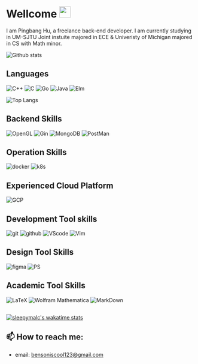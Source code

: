 # Wellcome <img src="https://raw.githubusercontent.com/MartinHeinz/MartinHeinz/master/wave.gif" width="30px">

I am Pingbang Hu, a freelance back-end developer. I am currently studying in UM-SJTU Joint instuite majored in ECE & Univeristy of Michigan majored in CS with Math minor.

![Github stats](https://github-readme-stats.vercel.app/api?username=sleepymalc&show_icons=true&count_private=true&theme=dracula)

## Languages

![C++](https://img.shields.io/badge/C%2B%2B-00599C?logo=c%2B%2B&logoColor=white)
![C](https://img.shields.io/badge/C-00599C?logo=c&logoColor=white)
![Go](https://img.shields.io/badge/-Golang-00ADD8?logo=go&logoColor=white)
![Java](https://img.shields.io/badge/-Java-007396?logo=java&logoColor=white)
![Elm](https://img.shields.io/badge/Elm-60B5CC?logo=elm&logoColor=white)

![Top Langs](https://github-readme-stats.vercel.app/api/top-langs/?username=sleepymalc&hide=Tex&theme=dracula&layout=compact&langs_count=8)

## Backend Skills

![OpenGL](https://img.shields.io/badge/OpenGL-FFFFFF?logo=opengl)
![Gin](https://img.shields.io/badge/-Gin-00ADD8?link=https://github.com/gin-gonic/gin)
![MongoDB](https://img.shields.io/badge/MongoDB-4EA94B?logo=mongodb&logoColor=white)
![PostMan](https://img.shields.io/badge/Postman-FF6C37?logo=Postman&logoColor=white)

## Operation Skills

![docker](https://img.shields.io/badge/-Docker-2496ED?logo=docker&logoColor=white)
![k8s](https://img.shields.io/badge/-Kubernetes-326CE5?logo=Kubernetes&logoColor=white)

## Experienced Cloud Platform

![GCP](https://img.shields.io/badge/-Google%20Cloud-4285F4?logo=google%20cloud&logoColor=white) 

## Development Tool skills

![git](https://img.shields.io/badge/-Git-F05032?logo=git&logoColor=white)
![github](https://img.shields.io/badge/-Github-181717?logo=github&logoColor=white)
![VScode](https://img.shields.io/badge/-VS%20Code-007ACC?logo=visual%20studio%20code&logoColor=white)
![Vim](https://img.shields.io/badge/VIM-%2311AB00.svg?logo=vim&logoColor=white)

## Design Tool Skills

![figma](https://img.shields.io/badge/-Figma-F24E1E?logo=figma&logoColor=white)
![PS](https://img.shields.io/badge/-Adobe%20Photoshop-31A8FF?logo=adobe%20photoshop&logoColor=white)

## Academic Tool Skills

![LaTeX](https://img.shields.io/badge/latex-%23008080.svg?logo=latex&logoColor=white) 
![Wolfram Mathematica](https://img.shields.io/static/v1?message=Wolfram+Mathematica&color=DD1100&logo=Wolfram+Mathematica&logoColor=FFFFFF&label=)
![MarkDown](https://img.shields.io/badge/Markdown-000000?logo=markdown&logoColor=white)

## 
[![sleepymalc's wakatime stats](https://github-readme-stats-peach-two.vercel.app/api/wakatime?username=sleepymalc&layout=compact&theme=graywhite&theme=dracula)](https://github.com/anuraghazra/github-readme-stats)
## 📫 How to reach me:

- email: bensoniscool123@gmail.com
